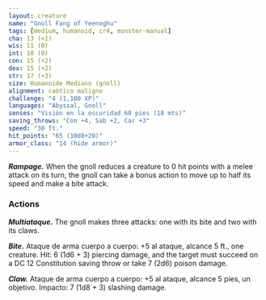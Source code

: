 ```yaml
---
layout: creature
name: "Gnoll Fang of Yeenoghu"
tags: [medium, humanoid, cr4, monster-manual]
cha: 13 (+1)
wis: 11 (0)
int: 10 (0)
con: 15 (+2)
dex: 15 (+2)
str: 17 (+3)
size: Humanoide Mediano (gnoll)
alignment: caótico maligno
challenge: "4 (1,100 XP)"
languages: "Abyssal, Gnoll"
senses: "Visión en la oscuridad 60 pies (18 mts)"
saving_throws: "Con +4, Sab +2, Car +3"
speed: "30 ft."
hit_points: "65 (10d8+20)"
armor_class: "14 (hide armor)"
---
```


***Rampage.*** When the gnoll reduces a creature to 0 hit points with a melee attack on its turn, the gnoll can take a bonus action to move up to half its speed and make a bite attack.

### Actions

***Multiataque.*** The gnoll makes three attacks: one with its bite and two with its claws.

***Bite.*** Ataque de arma cuerpo a cuerpo: +5 al ataque, alcance 5 ft., one creature. Hit: 6 (1d6 + 3) piercing damage, and the target must succeed on a DC 12 Constitution saving throw or take 7 (2d6) poison damage.

***Claw.*** Ataque de arma cuerpo a cuerpo: +5 al ataque, alcance 5 pies, un objetivo. Impacto: 7 (1d8 + 3) slashing damage.